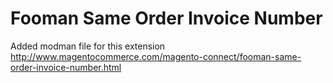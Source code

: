 Fooman Same Order Invoice Number
================================

Added modman file for this extension
http://www.magentocommerce.com/magento-connect/fooman-same-order-invoice-number.html